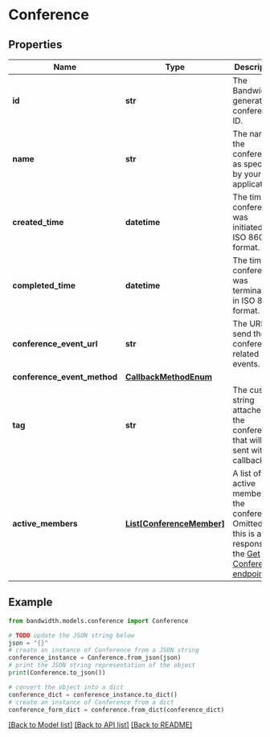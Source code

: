 # Conference


## Properties

Name | Type | Description | Notes
------------ | ------------- | ------------- | -------------
**id** | **str** | The Bandwidth-generated conference ID. | [optional] 
**name** | **str** | The name of the conference, as specified by your application. | [optional] 
**created_time** | **datetime** | The time the conference was initiated, in ISO 8601 format. | [optional] 
**completed_time** | **datetime** | The time the conference was terminated, in ISO 8601 format. | [optional] 
**conference_event_url** | **str** | The URL to send the conference-related events. | [optional] 
**conference_event_method** | [**CallbackMethodEnum**](CallbackMethodEnum.md) |  | [optional] 
**tag** | **str** | The custom string attached to the conference that will be sent with callbacks. | [optional] 
**active_members** | [**List[ConferenceMember]**](ConferenceMember.md) | A list of active members of the conference. Omitted if this is a response to the [Get Conferences endpoint](/apis/voice#tag/Conferences/operation/listConferences). | [optional] 

## Example

```python
from bandwidth.models.conference import Conference

# TODO update the JSON string below
json = "{}"
# create an instance of Conference from a JSON string
conference_instance = Conference.from_json(json)
# print the JSON string representation of the object
print(Conference.to_json())

# convert the object into a dict
conference_dict = conference_instance.to_dict()
# create an instance of Conference from a dict
conference_form_dict = conference.from_dict(conference_dict)
```
[[Back to Model list]](../README.md#documentation-for-models) [[Back to API list]](../README.md#documentation-for-api-endpoints) [[Back to README]](../README.md)


